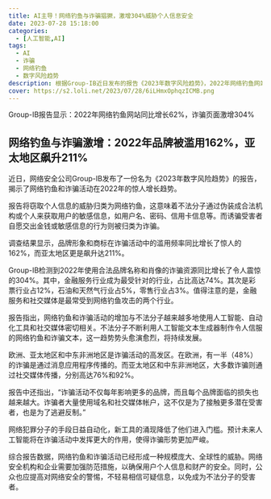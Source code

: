 ```yaml
---
title: AI主导！网络钓鱼与诈骗猖獗，激增304%威胁个人信息安全
date: 2023-07-28 15:18:00
categories:
  - [人工智能,AI]
tags:
  - AI
  - 诈骗
  - 网络钓鱼
  - 数字风险趋势
description: 根据Group-IB近日发布的报告《2023年数字风险趋势》，2022年网络钓鱼网站同比增长62%，诈骗页面激增304%。
cover: https://s2.loli.net/2023/07/28/6iLHmxOphqzICMB.png
---
```

Group-IB报告显示：2022年网络钓鱼网站同比增长62%，诈骗页面激增304%

## 网络钓鱼与诈骗激增：2022年品牌被滥用162%，亚太地区飙升211%

近日，网络安全公司Group-IB发布了一份名为《2023年数字风险趋势》的报告，揭示了网络钓鱼和诈骗活动在2022年的惊人增长趋势。

报告将窃取个人信息的威胁归类为网络钓鱼，这意味着不法分子通过伪装成合法机构或个人来获取用户的敏感信息，如用户名、密码、信用卡信息等。而诱骗受害者自愿交出金钱或敏感信息的行为则被归类为诈骗。

调查结果显示，品牌形象和商标在诈骗活动中的滥用频率同比增长了惊人的162%，而亚太地区更是飙升达211%。

Group-IB检测到2022年使用合法品牌名称和肖像的诈骗资源同比增长了令人震惊的304%。其中，金融服务行业成为最受针对的行业，占比高达74%。其次是彩票行业占12%，石油和天然气行业占5%，零售行业占3%。值得注意的是，金融服务和社交媒体是最常受到网络钓鱼攻击的两个行业。

报告指出，网络钓鱼和诈骗活动的增加与不法分子越来越多地使用人工智能、自动化工具和社交媒体密切相关。不法分子不断利用人工智能文本生成器制作令人信服的网络钓鱼和诈骗文本，这一趋势势头愈演愈烈，将持续发展。

欧洲、亚太地区和中东非洲地区是诈骗活动的高发区。在欧洲，有一半（48%）的诈骗是通过消息应用程序传播的。而亚太地区和中东非洲地区，大多数诈骗则通过社交媒体传播，分别高达76%和92%。

报告中还指出，“诈骗活动不仅每年影响更多的品牌，而且每个品牌面临的损失也越来越大。诈骗者大量使用域名和社交媒体帐户，这不仅是为了接触更多潜在受害者，也是为了逃避反制。”

网络犯罪分子的手段日益自动化，新工具的涌现降低了他们进入门槛。预计未来人工智能将在诈骗活动中发挥更大的作用，使得诈骗形势更加严峻。

综合报告数据，网络钓鱼和诈骗活动已经形成一种规模庞大、全球性的威胁。网络安全机构和企业需要加强防范措施，以确保用户个人信息和财产的安全。同时，公众也应提高对网络安全的警惕，不轻易相信可疑信息，以免成为不法分子的受害者。

